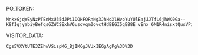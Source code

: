 PO_TOKEN:
```
MnkxGjqWEyNzPTEnMxU35dJPi1DQHFORnNg3JhHoXlHvoYuYUlEajJJTfL6jhWX0Ga--K8fIgjyabiyBefqs6ZWCSExhV6usovqm0ovctHdBEGI5gE88E_vEnx_6M1R4nisxtQusVPiDMrcKjsp2rd0eKoAg9QH838Ea
```
VISITOR_DATA:
```
Cgs5VXYtUTE3ZEhwVSispK6_BjIKCgJVUxIEGgAgPg%3D%3D
```
